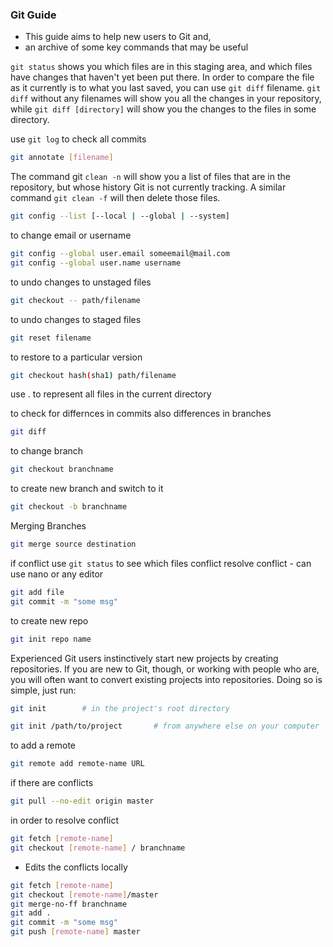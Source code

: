### Git Guide
* This guide aims to help new users to Git and,
* an archive of some key commands that may be useful

`git status` shows you which files are in this staging area, and which files have changes that haven't yet been put there. In order to compare the file as it currently is to what you last saved, you can use `git diff` filename. `git diff` without any filenames will show you all the changes in your repository, while `git diff [directory]` will show you the changes to the files in some directory.

use `git log` to check all commits
```bash
git annotate [filename]
```

The command git `clean -n` will show you a list of files that are in the repository, but whose history Git is not currently tracking. A similar command `git clean -f` will then delete those files.

```bash
git config --list [--local | --global | --system]
```

to change email or username
```bash
git config --global user.email someemail@mail.com
git config --global user.name username
```

to undo changes to unstaged files
```bash
git checkout -- path/filename 
```

to undo changes to staged files
```bash
git reset filename
```

to restore to a particular version
```bash
git checkout hash(sha1) path/filename
```

use . to represent all files in the current directory

to check for differnces in commits also differences in branches
```bash
git diff 
```

to change branch
```bash
git checkout branchname
```

to create new branch and switch to it
```bash 
git checkout -b branchname
```

Merging Branches
```bash
git merge source destination
```

if conflict
use `git status` to see which files conflict
resolve conflict - can use nano or any editor
```bash
git add file
git commit -m "some msg"
```

to create new repo
```bash
git init repo name
```

Experienced Git users instinctively start new projects by creating repositories. If you are new to Git, though, or working with people who are, you will often want to convert existing projects into repositories. Doing so is simple, just run:

```bash
git init 		# in the project's root directory
```

```bash
git init /path/to/project 		# from anywhere else on your computer
```

to add a remote
```bash
git remote add remote-name URL
```

if there are conflicts
```bash
git pull --no-edit origin master
```

in order to resolve conflict
```bash
git fetch [remote-name]
git checkout [remote-name] / branchname
```
- Edits the conflicts locally
```bash
git fetch [remote-name]
git checkout [remote-name]/master
git merge-no-ff branchname
git add .
git commit -m "some msg"
git push [remote-name] master
```